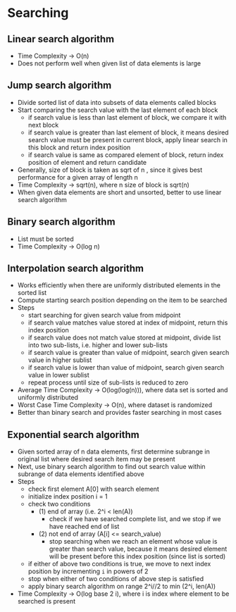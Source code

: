 # Searching

## Linear search algorithm

- Time Complexity -> O(n)
- Does not perform well when given list of data elements is large

## Jump search algorithm

- Divide sorted list of data into subsets of data elements called blocks
- Start comparing the search value with the last element of each block
    - if search value is less than last element of block, we compare it with next block
    - if search value is greater than last element of block, it means desired search value must be
      present in current block, apply linear search in this block and return index position
    - if search value is same as compared element of block, return index position of element and
      return candidate
- Generally, size of block is taken as sqrt of n , since it gives best performance for a given array
  of length n
- Time Complexity -> sqrt(n), where n size of block is sqrt(n)
- When given data elements are short and unsorted, better to use linear search algorithm

## Binary search algorithm

- List must be sorted
- Time Complexity -> O(log n)

## Interpolation search algorithm

- Works efficiently when there are uniformly distributed elements in the sorted list
- Compute starting search position depending on the item to be searched
- Steps
    - start searching for given search value from midpoint
    - if search value matches value stored at index of midpoint, return this index position
    - if search value does not match value stored at midpoint, divide list into two sub-lists, i.e.
      higher and lower sub-lists
    - if search value is greater than value of midpoint, search given search value in higher sublist
    - if search value is lower than value of midpoint, search given search value in lower sublist
    - repeat process until size of sub-lists is reduced to zero
- Average Time Complexity -> O(log(log(n))), where data set is sorted and uniformly distributed
- Worst Case Time Complexity -> O(n), where dataset is randomized
- Better than binary search and provides faster searching in most cases

## Exponential search algorithm

- Given sorted array of n data elements, first determine subrange in original list where desired
  search item may be present
- Next, use binary search algorithm to find out search value within subrange of data elements
  identified above
- Steps
    - check first element A[0] with search element
    - initialize index position i = 1
    - check two conditions
        - (1) end of array (i.e. 2^i < len(A))
            - check if we have searched complete list, and we stop if we have reached end of list
        - (2) not end of array (A[i] <= search_value)
            - stop searching when we reach an element whose value is greater than search value,
              because it means desired element will be present before this index position (since
              list is sorted)
    - if either of above two conditions is true, we move to next index position by incrementing `i`
      in powers of 2
    - stop when either of two conditions of above step is satisfied
    - apply binary search algorithm on range 2^i//2 to min (2^i, len(A))
- Time Complexity -> O(log base 2 i), where i is index where element to be searched is present
